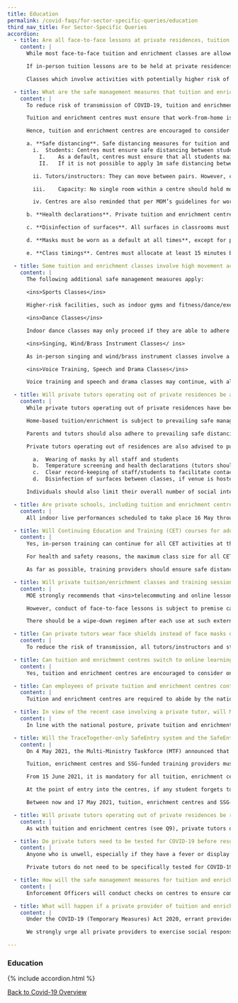 ```yaml
---
title: Education
permalink: /covid-faqs/for-sector-specific-queries/education
third_nav_title: For Sector-Specific Queries
accordion:
  - title: Are all face-to-face lessons at private residences, tuition centres and enrichment centres allowed to resume? 
    content: |
      While most face-to-face tuition and enrichment classes are allowed to resume subject to safe management measures, they are encouraged to consider <ins>online lessons as the default arrangement in Phase Two (Heightened Alert) during this period of heightened risk</ins>, to reduce physical contact between individuals.

      If in-person tuition lessons are to be held at private residences, the tutor and student(s) should be masked at all times.

      Classes which involve activities with potentially higher risk of virus transmission through droplet spread (such as singing, playing of wind or brass instruments or other instruments that require intentional expulsion of air) <ins>must be suspended</ins> from 16 May to 13 Jun 2021 (dates inclusive). Voice training and speech and drama classes may continue, subject to additional safe management measures (see below). 

  - title: What are the safe management measures that tuition and enrichment centres should be implementing?
    content: |
      To reduce risk of transmission of COVID-19, tuition and enrichment centres are required to abide by the nationwide safe management measures for workplaces issued on 9 May 2020. These include health checks, the use of SafeEntry to support contact tracing for all employees, students and other visitors, wearing of masks at all times, and regular cleaning of common facilities and high-touch areas. More details are available at the [GoBusiness website](https://covid.gobusiness.gov.sg/safemanagement/general/){:target="_blank"}. 

      Tuition and enrichment centres must ensure that work-from-home is the default arrangement for employees who are able to do so.

      Hence, tuition and enrichment centres are encouraged to consider telecommuting and online lessons as the default arrangement. In the event that face-to-face classes continue, they are expected to observe all the following measures in classrooms and other areas accessed by students:

      a. **Safe distancing**. Safe distancing measures for tuition and enrichment are:
        i.	Students: Centres must ensure safe distancing between students by putting up appropriate floor demarcations and/or physical barriers, e.g. using safety tape. There must also be strict separation between students in different classrooms at all times, with no intermingling.
          I.	As a default, centres must ensure that all students maintain safe distancing of at least 1m at all times, with strictly no physical interaction between students. 
          II.	If it is not possible to apply 1m safe distancing between students and some interaction is unavoidable, centres may instead organise students into groups of no more than two students, with strictly no physical interaction or intermingling between different groups. Centres must strictly maintain a minimum of 1m spacing between pairs, although MOE advises 2m spacing between pairs as a best practice.

        ii.	Tutors/instructors: They can move between pairs. However, contact should be transient, and they should remain at the front of the class as much as is practicable.

        iii.	Capacity: No single room within a centre should hold more than 50 persons, including tutors/instructors, even as the above measures are adopted.

        iv.	Centres are also reminded that per MOM’s guidelines for workplaces, there should be no cross-deployment across worksites. More information on prevailing workplace SMMs can be found on the [MOM website](https://www.mom.gov.sg/covid-19/requirements-for-safe-management-measures){:target="_blank"}.

      b. **Health declarations**. Private tuition and enrichment centres should not permit students who are placed on Leave of Absence (LOA) or Approved Absence (AA) by their schools, or students who are on a Stay Home Notice (SHN), or Home Quarantine Order (HQO) to attend lessons. In alignment with practices in MOE schools, we also advise centres to watch out for students with fever or respiratory symptoms, such as sneezing, breathlessness, runny nose, loss of sense of smell, cough, or sore throat. Students with symptoms of the above or are otherwise unwell should be sent home immediately, and not allowed to attend lessons. As a best practice, they should also check if a family member living in the same household is unwell. If so, the child should not attend lessons in person.

      c. **Disinfection of surfaces**. All surfaces in classrooms must be thoroughly disinfected between classes. Sharing of all equipment (e.g. props, microphones) should be avoided as far as possible. If this cannot be done, the equipment should be thoroughly cleaned and/or disinfected before being handled or used by others. Please note that sharing of wind/brass instruments or parts thereof (e.g. mouthpieces, reeds) is not allowed  (please refer to questions below for details; note that all in-person singing, and wind/brass instrument classes are suspended during Phase Two (Heightened Alert)).

      d. **Masks must be worn as a default at all times**, except for persons allowed to use face shields instead of masks (e.g. persons with health conditions resulting in breathing/medical difficulties when a mask is worn for a prolonged period). Children aged between 2 and 6 years of age should continue to wear masks/face shields when attending tuition and enrichment classes, as they are still in a group setting and may interact with others. However, centres may exercise some flexibility in requiring compliance from children who have difficulties wearing masks/face shields, e.g. those with special needs. Instructors are expected to wear a surgical mask or reusable masks of equivalent effectiveness at all times.

      e. **Class timings**. Centres must allocate at least 15 minutes between classes. This is to allow adequate time to disinfect classroom surfaces, and to ensure strict separation of individuals from different classes. Parents are encouraged to drop off and pick up children promptly to avoid students lingering in waiting areas. Centres should also work out attendance and dismissal arrangements that help avoid congestion of individuals in or outside the centre. Parents are encouraged to drop off and pick up children promptly to avoid students lingering in waiting areas.

  - title: Some tuition and enrichment classes involve high movement activities (e.g. sports, dance), or activities which carry a higher risk of virus transmission through droplet spread (e.g. singing, wind/brass instruments). What additional safe management measures should be implemented?
    content: |
      The following additional safe management measures apply:
      
      <ins>Sports Classes</ins>

      Higher-risk facilities, such as indoor gyms and fitness/dance/exercise studios must be closed between 16 May 2021 and 13 Jun 2021 (dates inclusive), unless they only offer low intensity physical activities, sport and exercises, where all participants and instructors are wearing masks at all times, subject to capacity limits (no single room should hold more than 30 persons, including tutors/instructors). Outdoor exercise classes may continue. For detailed guidance, please refer to the advisory issued by [Sport Singapore](https://www.sportsingapore.gov.sg/Newsroom/Media-Releases/2021/May/Further-Stricter-Safe-Management-Measures-For-Sport-And-Physical-Exercise-,-a-,-Activity){:target="_blank"}.

      <ins>Dance Classes</ins>

      Indoor dance classes may only proceed if they are able to adhere to additional safe management measures (including all participants and instructors wearing masks at all times, and further capacity limits; no single room should hold more than 30 persons, including tutors/instructors), as detailed in the advisory issued by the [National Arts Council](https://www.nac.gov.sg/whatwedo/support/sustaining-the-arts-during-covid-19/Safe-Management-Measures-for-the-Arts-and-Culture-Sector-.html){:target="_blank"}. Outdoor dance classes must comply with the measures in the advisory issued by issued by [Sport Singapore](https://www.sportsingapore.gov.sg/Newsroom/Media-Releases/2021/May/Further-Stricter-Safe-Management-Measures-For-Sport-And-Physical-Exercise-,-a-,-Activity){:target="_blank"}. 

      <ins>Singing, Wind/Brass Instrument Classes</ ins>

      As in-person singing and wind/brass instrument classes involve a higher risk of virus transmission due to voice projection or intentional expulsion of air, they are to be suspended from 16 May to 13 Jun 2021 (dates inclusive).

      <ins>Voice Training, Speech and Drama Classes</ins>

      Voice training and speech and drama classes may continue, with all participants and instructors wearing masks at all times, subject to additional safe management measures and capacity limits (no single room should hold more than 30 persons, including tutors/instructors) as outlined in the National Arts Council’s advisory, available at [https://www.nac.gov.sg/whatwedo/support/sustaining-the-arts-during-covid-19/Safe-Management-Measures-for-the-Arts-and-Culture-Sector-.html](https://www.nac.gov.sg/whatwedo/support/sustaining-the-arts-during-covid-19/Safe-Management-Measures-for-the-Arts-and-Culture-Sector-.html){:target="_blank"}.

  - title: Will private tutors operating out of private residences be allowed to resume face-to-face lessons? 
    content: |
      While private tutors operating out of private residences have been allowed to resume lessons from Phase Two, i.e. from 19 June 2020, MOE strongly recommends that <ins>online lessons be the default arrangement</ins>, to reduce physical contact between individuals. 

      Home-based tuition/enrichment is subject to prevailing safe management measures for home-based services, including the cap of two distinct visitors allowed in the home per day. Such tutors must also use SafeEntry for visitors, to support contact tracing; if the tutor is awaiting the set-up of a SafeEntry account, s/he should maintain a manual log of visitors in the interim. 

      Parents and tutors should also adhere to prevailing safe distancing measures, i.e. they should ensure that students and tutors maintain safe distancing of at least 1m at all times, with strictly no physical interaction between individuals. If it is not possible to apply 1m safe distancing between students (e.g. in residences), tutors must limit classes to no more than two persons, including the tutor, with suitable spacing between individuals where possible. Home-based businesses registered with URA or HDB should adhere to the separate guidelines issued by the agencies on class sizes.

      Private tutors operating out of residences are also advised to put in place appropriate precautionary measures, and work with parents to ensure that they are comfortable with the measures taken. These should include:

        a.	Wearing of masks by all staff and students
        b.	Temperature screening and health declarations (tutors should turn away or not conduct tuition for persons who are unwell or have been issued with Approved Absence/Leave of Absence by their respective schools or Stay Home Notice/Home Quarantine Order by the authorities)
        c.	Clear record-keeping of staff/students to facilitate contact-tracing (Note: Where the tutor has to visit multiple places of residence, the tutor is expected to maintain a personal log of his/her activities, to facilitate contact tracing if necessary.)
        d.	Disinfection of surfaces between classes, if venue is hosted by tutor and shared by multiple students

      Individuals should also limit their overall number of social interactions, to not more than two per day, whether visiting another household or meeting with friends/family members/students in a public place. 

  - title: Are private schools, including tuition and enrichment centres, allowed to hold year-end concerts or performances on their premises?
    content: |
      All indoor live performances scheduled to take place 16 May through 13 Jun 2021 (dates inclusive) are to be deferred/ postponed to reduce the risk of transmission.

  - title: Will Continuing Education and Training (CET) courses for adults be allowed to continue?   
    content: |
      Yes, in-person training can continue for all CET activities at the Institutes of Higher Learning and by SSG-funded training providers. Notwithstanding this, online learning should be supported where feasible. 

      For health and safety reasons, the maximum class size for all CET activities is capped at 50 persons (including the trainer(s)). For SSG-funded CET programmes, SSG’s prevailing guideline for a maximum class size of 40 persons (excluding the trainer(s)) for course quality reasons remains and takes precedence. 

      As far as possible, training providers should ensure safe distancing of at least 1m between individuals at all times. Where not feasible or practical to do so, this 1m requirement can instead be enforced between groups, with each group made up of not more than **two** persons with effect from 16 May, and no mixing between different groups. There should be assigned seating in classrooms and other training venues where practicable. 

  - title: Will private tuition/enrichment classes and training sessions held in external venues (e.g. function rooms) be allowed to continue? 
    content: |
      MOE strongly recommends that <ins>telecommuting and online lessons be the default arrangement</ins>, to reduce physical contact between individuals. Notwithstanding this, private tuition/enrichment classes, and training sessions by the Institutes of Higher Learning and SSG-funded training providers, conducted at external venues can continue, if those venues are open. Such external venues may include condominium function rooms, private conference and meeting rooms, etc. 

      However, conduct of face-to-face lessons is subject to premise capacity caps and safe management measures. Private providers should approach premise owners for advice on the capacity caps for their respective venues. No single room should hold more than 50 persons, including tutors/instructors/trainers, further capacity limits for masked sports/dance/speech/voice training/drama classes, or the premise capacity cap, <ins>whichever is lower</ins>. 

      There should be a wipe-down regimen after each use at such external venues. Private providers must also adhere to the safe management guidelines for private tuition/enrichment and CET courses, which are outlined in the FAQs within this section. 

  - title: Can private tutors wear face shields instead of face masks during private tuition/enrichment lessons?
    content: |
      To reduce the risk of transmission, all tutors/instructors and students must wear surgical masks <ins>or reusable masks of equivalent effectiveness</ins> (not face shields) during private tuition/enrichment lessons, regardless of setting. 

  - title: Can tuition and enrichment centres switch to online learning even as face-to-face classes are permitted?
    content: |
      Yes, tuition and enrichment centres are encouraged to consider online lessons as the default arrangement during this period of heightened risk. Tuition and enrichment centres should review the safe management measures that they are able to put in place and can make their own business decisions regarding continuation of online learning, taking into consideration the efficacy of instruction and the needs and expectations of students/parents.

  - title: Can employees of private tuition and enrichment centres continue to work, even if centres have switched to online learning?
    content: |
      Tuition and enrichment centres are required to abide by the nationwide [safe management measures for workplaces](https://www.mom.gov.sg/covid-19/requirements-for-safe-management-measures){:target="_blank"}. Tele-conferencing should be used in place of in-person meetings as far as possible. Where employees can perform their work by telecommuting from home, employers must ensure that they do so. 

  - title: In view of the recent case involving a private tutor, will MOE consider stopping private tuition or enrichment?
    content: |
      In line with the national posture, private tuition and enrichment may continue under Phase Two (Heightened Alert). Nonetheless, they are encouraged to consider online lessons as  the default arrangement during this period of heightened risk. Parents are encouraged to engage their child’s centre and assess if they are personally comfortable with the safe management measures taken, or if they would prefer to switch to online learning. 

  - title: Will the TraceTogether-only SafeEntry system and the SafeEntry Gateway Device (SEGW) be implemented for tuition, enrichment centres and SSG-funded training providers?
    content: |
      On 4 May 2021, the Multi-Ministry Taskforce (MTF) announced that TraceTogether-only SafeEntry (TT-only SafeEntry) will be implemented at all venues that experience higher throughput of visitors, and/or where people are likely to be in close proximity for prolonged periods from 17 May 2021. The TT programme and SafeEntry are important digital tools that enable contact tracers to quickly identify and isolate close contacts of COVID-19 cases. This helps to break transmission chains and prevent community outbreaks. TT tokens may be collected at designated collection points (please refer to [https://token.gowhere.gov.sg](https://token.gowhere.gov.sg){:target="_blank"} for more information).

      Tuition, enrichment centres and SSG-funded training providers must therefore ensure that TT-only SafeEntry is implemented in your premises from 17 May 2021, and that entry to your centres will be allowed only if the individual uses their TT App to scan the centre’s QR code or presents the QR code on the TT token to be scanned. This includes staff, students aged 7 years and above, parents and other visitors.

      From 15 June 2021, it is mandatory for all tuition, enrichment centres and SSG-funded training providers to deploy SafeEntry Gateway (SEGW) to facilitate SafeEntry (SE) check-in for students aged 7 years and above, parents, staff and visitors, and help users check that their TT token is working. Tuition, enrichment centres and SSG-funded training providers are reminded to download the SafeEntry (Business) app to use the SEGW function or register for a SEGW box on the SE website (go.gov.sg/gateway-overview). Centres should maintain attendance records for children below 7 to facilitate contact tracing if required.  

      At the point of entry into the centres, if any student forgets to bring their TT token, they should be asked to download the TT app on their phones before they are allowed entry. Individuals will only be granted entry with IDs as a last resort. 

      Between now and 17 May 2021, tuition, enrichment centres and SSG-funded training providers must still be able to check in all visitors (including students and staff) with TT tokens, on top of existing check-in modes. Business may refer to the SafeEntry User Guide for requirements on how to scan the TT tokens, available at [https://www.safeentry.gov.sg](https://www.safeentry.gov.sg){:target="_blank"} (please navigate to Resources > User Guide > SafeEntry NRIC User Guide for Business). Updates may also be found at [https://www.smartnation.gov.sg/whats-new/press-releases](https://www.smartnation.gov.sg/whats-new/press-releases){:target="_blank"}.

  - title: Will private tutors operating out of private residences be required to implement the TraceTogether-only SafeEntry system?
    content: |
      As with tuition and enrichment centres (see Q9), private tutors operating out of private residences will need to implement TT-only SafeEntry.

  - title: Do private tutors need to be tested for COVID-19 before resuming face-to-face classes?
    content: |
      Anyone who is unwell, especially if they have a fever or display respiratory symptoms such as sneezing, breathlessness, runny nose, loss of sense of smell, cough, or sore throat, should see a doctor immediately.

      Private tutors do not need to be specifically tested for COVID-19. The need for surveillance testing is assessed based on different risk factors, including the risk of spread within the particular setting. Tutors and students should observe the safe management measures for private tuition and enrichment, which will minimise the degree of close interaction between staff and students.

  - title: How will the safe management measures for tuition and enrichment centres be enforced?
    content: |
      Enforcement Officers will conduct checks on centres to ensure compliance. We will also act on feedback from the public.

  - title: What will happen if a private provider of tuition and enrichment classes does not comply with safe management measures?
    content: |
      Under the COVID-19 (Temporary Measures) Act 2020, errant providers may be issued a notice of composition for their 1st and 2nd offences ($1,000 and $2,000 respectively) and are subject to prosecution from the 3rd offence onwards.

      We strongly urge all private providers to exercise social responsibility, and to abide by the Safe Management Measures.

---
```


### Education

{% include accordion.html %}

[Back to Covid-19 Overview](/covid/)
